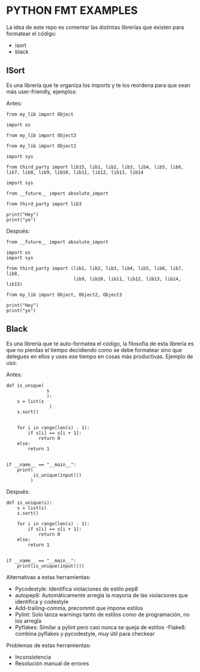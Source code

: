 # PYTHON FMT EXAMPLES
La idea de este repo es comentar las distintas librerías que existen para formatear el código:
- isort
- black


## ISort
Es una librería que te organiza los imports y te los reordena para que sean más user-friendly, ejemplos:

Antes:
```
from my_lib import Object

import os

from my_lib import Object3

from my_lib import Object2

import sys

from third_party import lib15, lib1, lib2, lib3, lib4, lib5, lib6, lib7, lib8, lib9, lib10, lib11, lib12, lib13, lib14

import sys

from __future__ import absolute_import

from third_party import lib3

print("Hey")
print("yo")
```

Después:
```
from __future__ import absolute_import

import os
import sys

from third_party import (lib1, lib2, lib3, lib4, lib5, lib6, lib7, lib8,
                         lib9, lib10, lib11, lib12, lib13, lib14, lib15)

from my_lib import Object, Object2, Object3

print("Hey")
print("yo")
```

## Black
Es una librería que te auto-formatea el código, la filosofía de esta librería es que no pierdas el tiempo decidiendo como se debe formatear sino que delegues en ellos y uses ese tiempo en cosas más productivas.
Ejemplo de uso:

Antes:
```
def is_unique(
               s
               ):
    s = list(s
                )
    s.sort()
 
 
    for i in range(len(s) - 1):
        if s[i] == s[i + 1]:
            return 0
    else:
        return 1
 
 
if __name__ == "__main__":
    print(
          is_unique(input())
         )

```

Después:
```
def is_unique(s):
    s = list(s)
    s.sort()
 
    for i in range(len(s) - 1):
        if s[i] == s[i + 1]:
            return 0
    else:
        return 1
 
 
if __name__ == "__main__":
    print(is_unique(input()))
```

Alternativas a estas herramientas:

- Pycodestyle: Identifica violaciones de estilo pep8
- autopep8: Automáticamente arregla la mayoría de las violaciones que identifica y codestyle
- Add-trailing-comma, precommit que impone estilos
- Pylint: Solo lanza warnings tanto de estilos como de programación, no los arregla
- Pyflakes: Similar a pylint pero casi nunca se queja de estilos
-Flake8: combina pyflakes y pycodestyle, muy útil para checkear

Problemas de estas herramientas:
- Inconsistencia
- Resolución manual de errores
